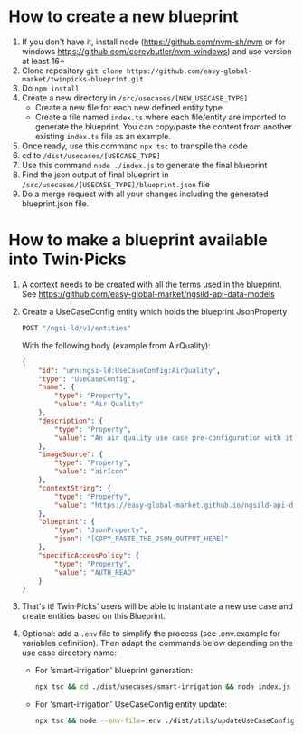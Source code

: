 # How to create a new blueprint

1. If you don't have it, install node (https://github.com/nvm-sh/nvm or for windows https://github.com/coreybutler/nvm-windows) and use version at least 16+
1. Clone repository `git clone https://github.com/easy-global-market/twinpicks-blueprint.git`
1. Do `npm install`
1. Create a new directory in `/src/usecases/[NEW_USECASE_TYPE]`
    - Create a new file for each new defined entity type
    - Create a file named `index.ts` where each file/entity are imported to generate the blueprint. You can copy/paste the content from another existing `index.ts` file as an example.
1. Once ready, use this command `npx tsc` to transpile the code
1. cd to `/dist/usecases/[USECASE_TYPE]`
1. Use this command `node ./index.js` to generate the final blueprint
1. Find the json output of final blueprint in `/src/usecases/[USECASE_TYPE]/blueprint.json` file
1. Do a merge request with all your changes including the generated blueprint.json file.

# How to make a blueprint available into Twin·Picks
1. A context needs to be created with all the terms used in the blueprint. See https://github.com/easy-global-market/ngsild-api-data-models
1. Create a UseCaseConfig entity which holds the blueprint JsonProperty
    ```js
    POST "/ngsi-ld/v1/entities"
    ```
    With the following body (example from AirQuality):
    ```json
    {
        "id": "urn:ngsi-ld:UseCaseConfig:AirQuality",
        "type": "UseCaseConfig",
        "name": {
            "type": "Property",
            "value": "Air Quality"
        },
        "description": {
            "type": "Property",
            "value": "An air quality use case pre-configuration with its context and blueprints"
        },
        "imageSource": {
            "type": "Property",
            "value": "airIcon"
        },
        "contextString": {
            "type": "Property",
            "value": "https://easy-global-market.github.io/ngsild-api-data-models/airQuality/jsonld-contexts/airQuality-compound.jsonld"
        },
        "blueprint": {
            "type": "JsonProperty",
            "json": "[COPY_PASTE_THE_JSON_OUTPUT_HERE]"
        },
        "specificAccessPolicy": {
            "type": "Property",
            "value": "AUTH_READ"
        }
    }
    ```

1. That's it! Twin·Picks' users will be able to instantiate a new use case and create entities based on this Blueprint. 
1. Optional: add a `.env` file to simplify the process (see .env.example for variables definition). Then adapt the commands below depending on the use case directory name:
    - For 'smart-irrigation' blueprint generation:
        ```sh
        npx tsc && cd ./dist/usecases/smart-irrigation && node index.js && cd ../../..
        ```
    - For 'smart-irrigation' UseCaseConfig entity update:
        ```sh
        npx tsc && node --env-file=.env ./dist/utils/updateUseCaseConfig.js --directoryName=smart-irrigation
        ```